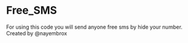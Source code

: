 # Free_SMS
For using this code you will send anyone free sms by hide your number. Created by @nayembrox
